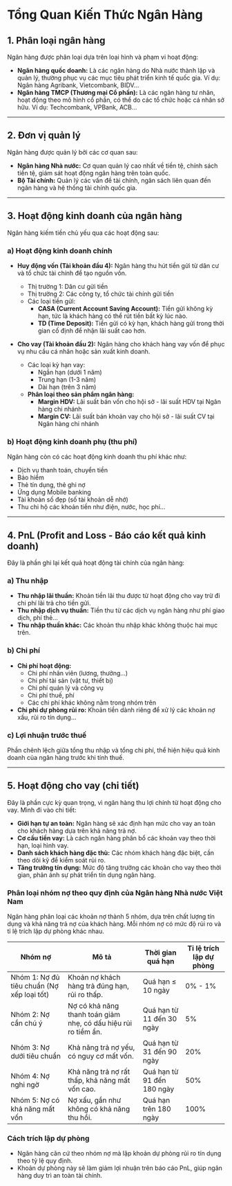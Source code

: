 # Tổng Quan Kiến Thức Ngân Hàng

## 1. Phân loại ngân hàng
Ngân hàng được phân loại dựa trên loại hình và phạm vi hoạt động:

- **Ngân hàng quốc doanh:** Là các ngân hàng do Nhà nước thành lập và quản lý, thường phục vụ các mục tiêu phát triển kinh tế quốc gia. Ví dụ: Ngân hàng Agribank, Vietcombank, BIDV...
- **Ngân hàng TMCP (Thương mại Cổ phần):** Là các ngân hàng tư nhân, hoạt động theo mô hình cổ phần, có thể do các tổ chức hoặc cá nhân sở hữu. Ví dụ: Techcombank, VPBank, ACB...

---

## 2. Đơn vị quản lý
Ngân hàng được quản lý bởi các cơ quan sau:

- **Ngân hàng Nhà nước:** Cơ quan quản lý cao nhất về tiền tệ, chính sách tiền tệ, giám sát hoạt động ngân hàng trên toàn quốc.
- **Bộ Tài chính:** Quản lý các vấn đề tài chính, ngân sách liên quan đến ngân hàng và hệ thống tài chính quốc gia.

---

## 3. Hoạt động kinh doanh của ngân hàng
Ngân hàng kiếm tiền chủ yếu qua các hoạt động sau:

### a) Hoạt động kinh doanh chính
- **Huy động vốn (Tài khoản đầu 4):** Ngân hàng thu hút tiền gửi từ dân cư và tổ chức tài chính để tạo nguồn vốn.
  - Thị trường 1: Dân cư gửi tiền
  - Thị trường 2: Các công ty, tổ chức tài chính gửi tiền
  - Các loại tiền gửi:
    - **CASA (Current Account Saving Account):** Tiền gửi không kỳ hạn, tức là khách hàng có thể rút tiền bất kỳ lúc nào.
    - **TD (Time Deposit):** Tiền gửi có kỳ hạn, khách hàng gửi trong thời gian cố định để nhận lãi suất cao hơn.

- **Cho vay (Tài khoản đầu 2):** Ngân hàng cho khách hàng vay vốn để phục vụ nhu cầu cá nhân hoặc sản xuất kinh doanh.
  - Các loại kỳ hạn vay:
    - Ngắn hạn (dưới 1 năm)
    - Trung hạn (1-3 năm)
    - Dài hạn (trên 3 năm)
  - **Phân loại theo sản phẩm ngân hàng:**
    - **Margin HDV:** Lãi suất bán vốn cho hội sở - lãi suất HDV tại Ngân hàng chi nhánh
    - **Margin CV:** Lãi suất bán khoản vay cho hội sở - lãi suất CV tại Ngân hàng chi nhánh

### b) Hoạt động kinh doanh phụ (thu phí)
Ngân hàng còn có các hoạt động kinh doanh thu phí khác như:
- Dịch vụ thanh toán, chuyển tiền
- Bảo hiểm
- Thẻ tín dụng, thẻ ghi nợ
- Ứng dụng Mobile banking
- Tài khoản số đẹp (số tài khoản dễ nhớ)
- Thu chi hộ các khoản tiền như điện, nước, học phí...

---

## 4. PnL (Profit and Loss - Báo cáo kết quả kinh doanh)
Đây là phần ghi lại kết quả hoạt động tài chính của ngân hàng:

### a) Thu nhập
- **Thu nhập lãi thuần:** Khoản tiền lãi thu được từ hoạt động cho vay trừ đi chi phí lãi trả cho tiền gửi.
- **Thu nhập dịch vụ thuần:** Tiền thu từ các dịch vụ ngân hàng như phí giao dịch, phí thẻ...
- **Thu nhập thuần khác:** Các khoản thu nhập khác không thuộc hai mục trên.

### b) Chi phí
- **Chi phí hoạt động:**
  - Chi phí nhân viên (lương, thưởng...)
  - Chi phí tài sản (vật tư, thiết bị)
  - Chi phí quản lý và công vụ
  - Chi phí thuế, phí
  - Các chi phí khác không nằm trong nhóm trên
- **Chi phí dự phòng rủi ro:** Khoản tiền dành riêng để xử lý các khoản nợ xấu, rủi ro tín dụng...

### c) Lợi nhuận trước thuế
Phần chênh lệch giữa tổng thu nhập và tổng chi phí, thể hiện hiệu quả kinh doanh của ngân hàng trước khi tính thuế.

---

## 5. Hoạt động cho vay (chi tiết)
Đây là phần cực kỳ quan trọng, vì ngân hàng thu lợi chính từ hoạt động cho vay. Mình đi vào chi tiết:

- **Giới hạn tự an toàn:** Ngân hàng sẽ xác định hạn mức cho vay an toàn cho khách hàng dựa trên khả năng trả nợ.
- **Cơ cấu tiền vay:** Là cách ngân hàng phân bổ các khoản vay theo thời hạn, loại hình vay.
- **Danh sách khách hàng đặc thù:** Các nhóm khách hàng đặc biệt, cần theo dõi kỹ để kiểm soát rủi ro.
- **Tăng trưởng tín dụng:** Mức độ tăng trưởng các khoản cho vay theo thời gian, phản ánh sự phát triển tín dụng ngân hàng.

### Phân loại nhóm nợ theo quy định của Ngân hàng Nhà nước Việt Nam

Ngân hàng phân loại các khoản nợ thành 5 nhóm, dựa trên chất lượng tín dụng và khả năng trả nợ của khách hàng. Mỗi nhóm nợ có mức độ rủi ro và tỉ lệ trích lập dự phòng khác nhau.

| Nhóm nợ | Mô tả | Thời gian quá hạn | Tỉ lệ trích lập dự phòng |
|---------|--------|-------------------|--------------------------|
| Nhóm 1: Nợ đủ tiêu chuẩn (Nợ xếp loại tốt) | Khoản nợ khách hàng trả đúng hạn, rủi ro thấp. | Quá hạn ≤ 10 ngày | 0% - 1% |
| Nhóm 2: Nợ cần chú ý | Nợ có khả năng thanh toán giảm nhẹ, có dấu hiệu rủi ro tiềm ẩn. | Quá hạn từ 11 đến 30 ngày | 5% |
| Nhóm 3: Nợ dưới tiêu chuẩn | Khả năng trả nợ yếu, có nguy cơ mất vốn. | Quá hạn từ 31 đến 90 ngày | 20% |
| Nhóm 4: Nợ nghi ngờ | Khả năng trả nợ rất thấp, khả năng mất vốn cao. | Quá hạn từ 91 đến 180 ngày | 50% |
| Nhóm 5: Nợ có khả năng mất vốn | Nợ xấu, gần như không có khả năng thu hồi. | Quá hạn trên 180 ngày | 100% |

### Cách trích lập dự phòng
- Ngân hàng căn cứ theo nhóm nợ mà lập khoản dự phòng rủi ro tín dụng theo tỷ lệ quy định.
- Khoản dự phòng này sẽ làm giảm lợi nhuận trên báo cáo PnL, giúp ngân hàng duy trì an toàn tài chính.
